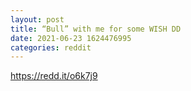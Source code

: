```yaml
--- 
layout: post 
title: “Bull” with me for some WISH DD 
date: 2021-06-23 1624476995 
categories: reddit 
--- 
```

https://redd.it/o6k7j9
